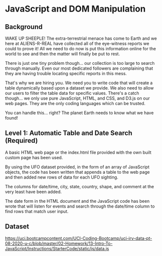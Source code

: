 # JavaScript and DOM Manipulation
## Background
WAKE UP SHEEPLE! The extra-terrestrial menace has come to Earth and we here at ALIENS-R-REAL have collected all of the eye-witness reports we could to prove it! All we need to do now is put this information online for the world to see and then the matter will finally be put to rest.

There is just one tiny problem though... our collection is too large to search through manually. Even our most dedicated followers are complaining that they are having trouble locating specific reports in this mess.

That's why we are hiring you. We need you to write code that will create a table dynamically based upon a dataset we provide. We also need to allow our users to filter the table data for specific values. There's a catch though... we only use pure JavaScript, HTML, and CSS, and D3.js on our web pages. They are the only coding languages which can be trusted.

You can handle this... right? The planet Earth needs to know what we have found!

## Level 1: Automatic Table and Date Search (Required)
A basic HTML web page or the index.html file provided with the own built custom page has been used.

By using the UFO dataset provided, in the form of an array of JavaScript objects, the code has been written that appends a table to the web page and then added new rows of data for each UFO sighting.

The columns for date/time, city, state, country, shape, and comment at the very least have been added.

The date form in the HTML document and the JavaScript code has been wrote that will listen for events and search through the date/time column to find rows that match user input.

## Dataset
https://uci.bootcampcontent.com/UCI-Coding-Bootcamp/uci-irv-data-pt-08-2020-u-c/blob/master/02-Homework/13-Intro-To-JavaScript/Instructions/StarterCode/static/js/data.js
